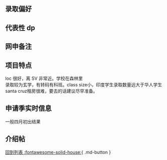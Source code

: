 ## 录取偏好

## 代表性 dp

## 网申备注

## 项目特点

loc 很好，离 SV 非常近。学校在森林里  
录取较为玄学，有转码有科班。class size小，印度学生录取数量远大于华人学生
santa cruz租房很难，要去的话建议尽早准备。
## 申请季实时信息
一般四月初出结果
## 介绍帖

[回到列表 :fontawesome-solid-house:](grade.md){ .md-button }
